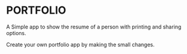 
# PORTFOLIO

 A Simple app to show the resume of a person with printing and sharing options.
 
 Create your own portfolio app by making the small changes.
